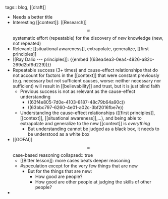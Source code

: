 tags:: blog, [[draft]]

- Needs a better title
- Interesting [[context]]: [[Research]] $$\approx$$ systematic effort (repeatable) for the discovery of _new_ knowledge (new, not repeated)
- Relevant: [[situational awareness]], extrapolate, generalize, [[first principles]]
- [[Ray Dalio --- principles]]:
  {{embed ((63ea4ea3-0ea4-4926-a82c-269d2bf9d229))}}
- Repeatable success (3+ times) and cause-effect relationships that do not account for factors in the [[context]] that were constant previously (e.g. necessary but not sufficient causes, worse: neither necessary nor sufficient) will result in [[believability]] and trust, but it is just blind faith
	- Previous success is not as relevant as the cause-effect understanding
		- ((63f4e805-7d0e-4103-8187-48c79b64a90c))
		- ((63bbc797-6260-4e01-a02c-3bf2016fbe7e))
	- Understanding the cause-effect relationships ([[first principles]], [[context]], [[situational awareness]],…), and being able to extrapolate and generalize to the new [[context]] is _everything_
		- But understanding cannot be judged as a black box, it needs to be understood as a white box
- [[GOFAI]] $$\approx$$ case-based reasoning
  collapsed:: true
  * [[Bitter lesson]]: more cases beats deeper reasoning
  * #speculation except for the very few things that are new
	- But for the things that are new:
	  * How good are people?
	  * How good are other people at judging the skills of other people?
-